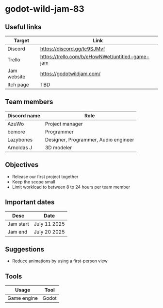 # godot-wild-jam-83

## Useful links
| Target | Link |
| --- | --- |
| Discord | https://discord.gg/tc9SJMvf |
| Trello | https://trello.com/b/eHowNWet/untitled-game-jam |
| Jam website | https://godotwildjam.com/ |
| Itch page | TBD |

## Team members
| Discord name | Role |
| --- | --- |
| AzuWo | Project manager |
| bemore | Programmer |
| Lazybones | Designer, Programmer, Audio engineer |
| Arnoldas J | 3D modeler |

## Objectives
- Release our first project together
- Keep the scope small
- Limit workload to between 8 to 24 hours per team member

## Important dates
| Desc | Date |
| --- | --- |
| Jam start | July 11 2025 |
| Jam end | July 20 2025 |

## Suggestions
- Reduce animations by using a first-person view

## Tools
| Usage | Tool |
| --- | --- |
| Game engine | Godot |
